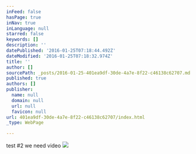 ```yaml
---
inFeed: false
hasPage: true
inNav: true
inLanguage: null
starred: false
keywords: []
description: ''
datePublished: '2016-01-25T07:18:44.492Z'
dateModified: '2016-01-25T07:18:32.974Z'
title: ''
author: []
sourcePath: _posts/2016-01-25-401ea9df-30de-4a7e-8f22-c46138c62707.md
published: true
authors: []
publisher:
  name: null
  domain: null
  url: null
  favicon: null
url: 401ea9df-30de-4a7e-8f22-c46138c62707/index.html
_type: WebPage

---
```

test \#2 we need video
![](https://the-grid-user-content.s3-us-west-2.amazonaws.com/9297c549-0813-441c-8f76-e7996cd2700e.jpg)